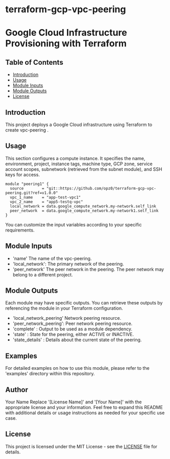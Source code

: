 # terraform-gcp-vpc-peering
# Google Cloud Infrastructure Provisioning with Terraform
## Table of Contents

- [Introduction](#introduction)
- [Usage](#usage)
- [Module Inputs](#module-inputs)
- [Module Outputs](#module-outputs)
- [License](#license)

## Introduction
This project deploys a Google Cloud infrastructure using Terraform to create vpc-peering .
## Usage
This section configures a compute instance. It specifies the name, environment, project, instance tags, machine type, GCP zone, service account scopes, subnetwork (retrieved from the subnet module), and SSH keys for access.

```hcl
module "peering1" {
  source        = "git::https://github.com/opz0/terraform-gcp-vpc-peering.git?ref=v1.0.0"
  vpc_1_name    = "app-test-vpc1"
  vpc_2_name    = "app5-testq-vpc"
  local_network = data.google_compute_network.my-network.self_link
  peer_network  = data.google_compute_network.my-network1.self_link
}

```
You can customize the input variables according to your specific requirements.

## Module Inputs

- 'name' The name of the vpc-peering.
- 'local_network': The primary network of the peering.
- 'peer_network' The peer network in the peering. The peer network may belong to a different project.

## Module Outputs
Each module may have specific outputs. You can retrieve these outputs by referencing the module in your Terraform configuration.
- 'local_network_peering' Network peering resource.
- 'peer_network_peering': Peer network peering resource.
- 'complete' : Output to be used as a module dependency.
- 'state' : State for the peering, either ACTIVE or INACTIVE.
- 'state_details' : Details about the current state of the peering.

## Examples
For detailed examples on how to use this module, please refer to the 'examples' directory within this repository.

## Author
Your Name Replace '[License Name]' and '[Your Name]' with the appropriate license and your information. Feel free to expand this README with additional details or usage instructions as needed for your specific use case.

## License
This project is licensed under the MIT License - see the [LICENSE](https://github.com/opz0/terraform-gcp-vpc-peering/blob/master/LICENSE) file for details.
